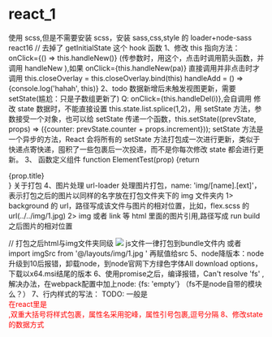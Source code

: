 # react_1

使用 scss,但是不需要安装 scss，安装 sass,css,style 的 loader+node-sass
react16 // 去掉了 getInitialState 这个 hook 函数
1、修改 this 指向方法：
onClick={() => this.handleNew()} (传参数时，用这个，点击时调用箭头函数，并调用 handleNew ),如果 onClick={this.handleNew(pa)} 直接调用并非点击时才调用
this.closeOverlay = this.closeOverlay.bind(this)
handleAdd = () => {console.log('hahah', this)}
2、todo 数据新增后未触发视图更新，需要 setState(尴尬：只是子数组更新了)
Q: onClick={this.handleDel(i)},会自调用
修改 state 数据时，不能直接设置 this.state.list.splice(1,2)，用 setState 方法，参数接受一个对象，也可以给 setState 传递一个函数，this.setState((prevState, props) => ({counter: prevState.counter + props.increment}));
setState 方法是一个异步的方法，React 会将所有的 setState 方法打包成一次进行更新，类似于快递点寄快递，囤积了一些包裹后一次投递，而不是你每次修改 state 都会进行更新。
3、 函数定义组件 function ElementTest(prop) {return <div title={prop.title}>{prop.title}</div>}
关于打包
4、图片处理
url-loader 处理图片打包，name: 'img/[name].[ext]'，表示打包之后的图片以同样的名字放在打包文件夹下的 img 文件夹内
1> background 的 url，路径写成该文件与图片的相对位置，比如，flex.scss 的 url(../../img/1.jpg)
2> img 或者 link 等 html 里面的图片引用,路径写成 run build 之后图片的相对位置

<link rel="icon" type="image/png" href="./img/1.jpg" /> // 打包之后html与img文件夹同级
<img src='./img/1.jpg'> js文件一律打包到bundle文件内
或者 import imgSrc from '@/layouts/img/1.jpg ' 再赋值给src
5、node降版本：node升级到10后报错，卸载node，到node官网下方绿色字体All download options，下载以x64.msi结尾的版本
6、使用promise之后，编译报错，Can't resolve 'fs' ,解决办法，在webpack配置中加上node: {fs: 'empty'}
（fs不是node自带的模块么？）
7、行内样式的写法： TODO:
一般是<div style='color:red'>
在react里是<div style={{color:"red",fontSize:"12px"}}>,双重大括号将样式包裹，属性名采用驼峰，属性引号包裹,逗号分隔
8、修改state的数据方式
